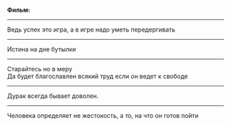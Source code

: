 **Фильм:**
***
Ведь успех это игра, а в игре надо уметь передергивать
***
Истина на дне бутылки
***
Старайтесь но в меру  
Да будет благославлен всякий труд если он ведет к свободе
***
Дурак всегда бывает доволен.
***
Человека определяет не жестокость, а то, на что он готов пойти

